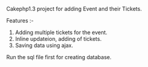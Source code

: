 Cakephp1.3 project for adding Event and their Tickets.

Features :-
  1. Adding multiple tickets for the event.
  2. Inline updateion, adding of tickets.
  3. Saving data using ajax.

Run the sql file first for creating database.
